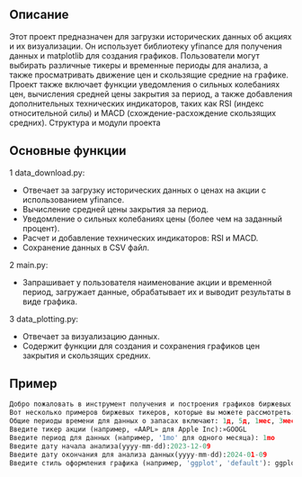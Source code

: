 ## Описание
Этот проект предназначен для загрузки исторических данных об акциях и их визуализации. Он использует библиотеку yfinance для получения данных и matplotlib для создания графиков. Пользователи могут выбирать различные тикеры и временные периоды для анализа, а также просматривать движение цен и скользящие средние на графике. Проект также включает функции уведомления о сильных колебаниях цен, вычисления средней цены закрытия за период, а также добавления дополнительных технических индикаторов, таких как RSI (индекс относительной силы) и MACD (схождение-расхождение скользящих средних).
Структура и модули проекта
## Основные функции      
1 data_download.py:
- Отвечает за загрузку исторических данных о ценах на акции с использованием yfinance.
- Вычисление средней цены закрытия за период.
- Уведомление о сильных колебаниях цены (более чем на заданный процент).
- Расчет и добавление технических индикаторов: RSI и MACD.
- Сохранение данных в CSV файл.

2 main.py:
- Запрашивает у пользователя наименование акции и временной период, загружает данные, обрабатывает
 их и выводит результаты в виде графика.

3 data_plotting.py:
- Отвечает за визуализацию данных.
- Содержит функции для создания и сохранения графиков цен закрытия и скользящих средних.
## Пример 
```python
Добро пожаловать в инструмент получения и построения графиков биржевых данных.
Вот несколько примеров биржевых тикеров, которые вы можете рассмотреть: AAPL (Apple Inc), GOOGL (Alphabet Inc), MSFT (Microsoft Corporation), AMZN (Amazon.com Inc), TSLA (Tesla Inc).
Общие периоды времени для данных о запасах включают: 1д, 5д, 1мес, 3мес, 6мес, 1г, 2г, 5г, 10л, с начала года, макс.
Введите тикер акции (например, «AAPL» для Apple Inc):»GOOGL
Введите период для данных (например, '1mo' для одного месяца): 1mo
Введите дату начала анализа(yyyy-mm-dd):2023-12-09
Введите дату окончания для анализа данных(yyyy-mm-dd):2024-01-09
Введите стиль оформления графика (например, 'ggplot', 'default'): ggplot
```
